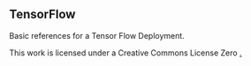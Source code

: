 ## TensorFlow
Basic references for a Tensor Flow Deployment.

<a rel="license"> This work is licensed under a Creative Commons License Zero <a rel="license" href="http://creativecommons.org/licenses/by-nc-nd/4.0/">.
